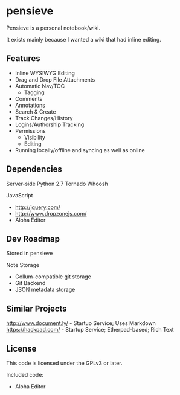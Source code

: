 pensieve
========

Pensieve is a personal notebook/wiki.

It exists mainly because I wanted a wiki that had inline editing.


Features
--------
* Inline WYSIWYG Editing
* Drag and Drop File Attachments
* Automatic Nav/TOC
  * Tagging
* Comments
* Annotations
* Search & Create
* Track Changes/History
* Logins/Authorship Tracking
* Permissions
  * Visibility
  * Editing
* Running locally/offline and syncing as well as online


Dependencies
------------

Server-side
Python 2.7
Tornado
Whoosh

JavaScript
* http://jquery.com/
* http://www.dropzonejs.com/
* Aloha Editor


Dev Roadmap
-----------
Stored in pensieve

Note Storage
* Gollum-compatible git storage
* Git Backend
* JSON metadata storage


Similar Projects
----------------
http://www.document.ly/ - Startup Service; Uses Markdown
https://hackpad.com/ - Startup Service; Etherpad-based; Rich Text


License
-------
This code is licensed under the GPLv3 or later.

Included code:
* Aloha Editor
